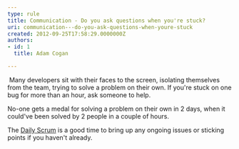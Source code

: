 ```yaml
---
type: rule
title: Communication - Do you ask questions when you're stuck?
uri: communication---do-you-ask-questions-when-youre-stuck
created: 2012-09-25T17:58:29.0000000Z
authors:
- id: 1
  title: Adam Cogan

---
```




<span class='intro'>  <p>​​​
                    Many developers sit with their faces to the screen, isolating themselves from
                    the team, trying to solve a problem on their own. If you're stuck on one bug for
                    more than an hour, ask someone to help.
                <br></p> </span>

<p>No-one gets a medal for solving a problem
                    on their own in 2 days, when it could've been solved by 2 people in a couple of
                    hours.</p><p>​The <a href="/_layouts/15/FIXUPREDIRECT.ASPX?WebId=3dfc0e07-e23a-4cbb-aac2-e778b71166a2&amp;TermSetId=07da3ddf-0924-4cd2-a6d4-a4809ae20160&amp;TermId=731a3f5d-a266-4944-876c-a45afa82832f">Daily Scrum</a>​​ is a good time to bring up any ongoing issues or sticking points if you haven't already.<br></p>


